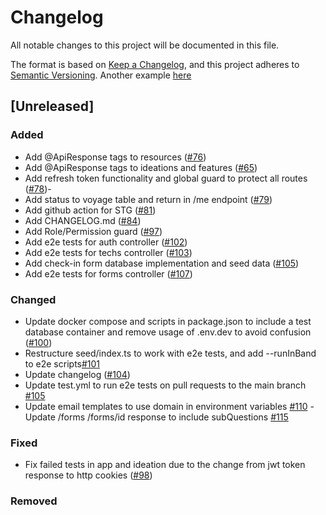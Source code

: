 # Changelog

All notable changes to this project will be documented in this file.

The format is based on [Keep a Changelog](https://keepachangelog.com/en/1.0.0/),
and this project adheres to [Semantic Versioning](https://semver.org/spec/v2.0.0.html).
Another example [here](https://co-pilot.dev/changelog)


## [Unreleased]

### Added

- Add @ApiResponse tags to resources ([#76](https://github.com/chingu-x/chingu-dashboard-be/pull/76))
- Add @ApiResponse tags to ideations and features ([#65](https://github.com/chingu-x/chingu-dashboard-be/pull/77))
- Add refresh token functionality and global guard to protect all routes ([#78](https://github.com/chingu-x/chingu-dashboard-be/pull/78))- 
- Add status to voyage table and return in /me endpoint ([#79](https://github.com/chingu-x/chingu-dashboard-be/pull/79))
- Add github action for STG ([#81](https://github.com/chingu-x/chingu-dashboard-be/pull/81))
- Add CHANGELOG.md ([#84](https://github.com/chingu-x/chingu-dashboard-be/pull/84))
- Add Role/Permission guard ([#97](https://github.com/chingu-x/chingu-dashboard-be/pull/97))
- Add e2e tests for auth controller ([#102](https://github.com/chingu-x/chingu-dashboard-be/pull/102))
- Add e2e tests for techs controller ([#103](https://github.com/chingu-x/chingu-dashboard-be/pull/103))
- Add check-in form database implementation and seed data ([#105](https://github.com/chingu-x/chingu-dashboard-be/pull/105))
- Add e2e tests for forms controller ([#107](https://github.com/chingu-x/chingu-dashboard-be/pull/107))

### Changed
- Update docker compose and scripts in package.json to include a test database container and remove usage of .env.dev to avoid confusion ([#100](https://github.com/chingu-x/chingu-dashboard-be/pull/100))
- Restructure seed/index.ts to work with e2e tests, and add  --runInBand to e2e scripts[#101](https://github.com/chingu-x/chingu-dashboard-be/pull/101)
- Update changelog ([#104](https://github.com/chingu-x/chingu-dashboard-be/pull/104))
- Update test.yml to run e2e tests on pull requests to the main branch [#105](https://github.com/chingu-x/chingu-dashboard-be/pull/105)
- Update email templates to use domain in environment variables [#110](https://github.com/chingu-x/chingu-dashboard-be/pull/110)
-Update /forms /forms/id response to include subQuestions [#115](https://github.com/chingu-x/chingu-dashboard-be/pull/115)

### Fixed
- Fix failed tests in app and ideation due to the change from jwt token response to http cookies ([#98](https://github.com/chingu-x/chingu-dashboard-be/pull/98))

### Removed
